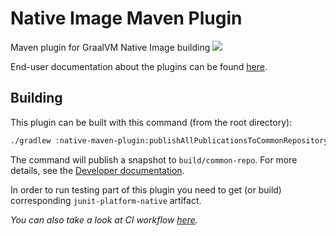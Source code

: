 # Native Image Maven Plugin
Maven plugin for GraalVM Native Image building
![](https://github.com/graalvm/native-build-tools/actions/workflows/test-native-maven-plugin.yml/badge.svg)

End-user documentation about the plugins can be found [here](https://graalvm.github.io/native-build-tools/).

## Building

This plugin can be built with this command (from the root directory):

```bash
./gradlew :native-maven-plugin:publishAllPublicationsToCommonRepository --no-parallel
```

The command will publish a snapshot to `build/common-repo`.
For more details, see the [Developer documentation](../DEVELOPING.md).

In order to run testing part of this plugin you need to get (or build) corresponding `junit-platform-native` artifact.

*You can also take a look at CI workflow [here](../.github/workflows/test-native-maven-plugin.yml).*
